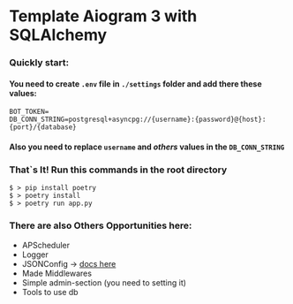 # Template Aiogram 3 with SQLAlchemy

### Quickly start:
#### You need to create ```.env``` file in ```./settings``` folder and add there these values:

```
BOT_TOKEN=
DB_CONN_STRING=postgresql+asyncpg://{username}:{password}@{host}:{port}/{database}

```

#### Also you need to replace ```username``` and *others* values in the ```DB_CONN_STRING```

### That`s It! Run this commands in the root directory 

```console
$ > pip install poetry
$ > poetry install
$ > poetry run app.py
```

### There are also Others Opportunities here: 
- APScheduler
- Logger
- JSONConfig -> [docs here](https://github.com/enveloss/py_json_config)
- Made Middlewares 
- Simple admin-section (you need to setting it)
- Tools to use db